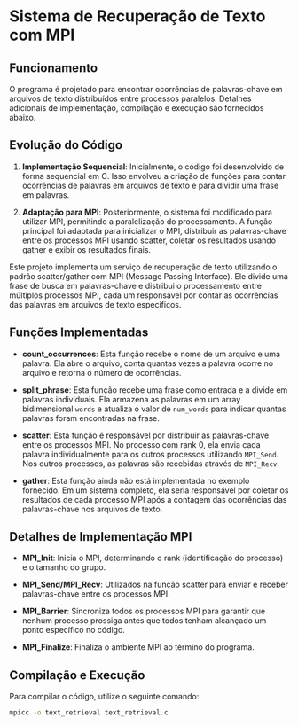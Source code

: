 # Sistema de Recuperação de Texto com MPI


## Funcionamento

O programa é projetado para encontrar ocorrências de palavras-chave em arquivos de texto distribuídos entre processos paralelos. Detalhes adicionais de implementação, compilação e execução são fornecidos abaixo.

## Evolução do Código

1. **Implementação Sequencial**: Inicialmente, o código foi desenvolvido de forma sequencial em C. Isso envolveu a criação de funções para contar ocorrências de palavras em arquivos de texto e para dividir uma frase em palavras.

2. **Adaptação para MPI**: Posteriormente, o sistema foi modificado para utilizar MPI, permitindo a paralelização do processamento. A função principal foi adaptada para inicializar o MPI, distribuir as palavras-chave entre os processos MPI usando scatter, coletar os resultados usando gather e exibir os resultados finais.

Este projeto implementa um serviço de recuperação de texto utilizando o padrão scatter/gather com MPI (Message Passing Interface). Ele divide uma frase de busca em palavras-chave e distribui o processamento entre múltiplos processos MPI, cada um responsável por contar as ocorrências das palavras em arquivos de texto específicos.

## Funções Implementadas

- **count_occurrences**: Esta função recebe o nome de um arquivo e uma palavra. Ela abre o arquivo, conta quantas vezes a palavra ocorre no arquivo e retorna o número de ocorrências.

- **split_phrase**: Esta função recebe uma frase como entrada e a divide em palavras individuais. Ela armazena as palavras em um array bidimensional `words` e atualiza o valor de `num_words` para indicar quantas palavras foram encontradas na frase.

- **scatter**: Esta função é responsável por distribuir as palavras-chave entre os processos MPI. No processo com rank 0, ela envia cada palavra individualmente para os outros processos utilizando `MPI_Send`. Nos outros processos, as palavras são recebidas através de `MPI_Recv`.

- **gather**: Esta função ainda não está implementada no exemplo fornecido. Em um sistema completo, ela seria responsável por coletar os resultados de cada processo MPI após a contagem das ocorrências das palavras-chave nos arquivos de texto.

## Detalhes de Implementação MPI

- **MPI_Init**: Inicia o MPI, determinando o rank (identificação do processo) e o tamanho do grupo.

- **MPI_Send/MPI_Recv**: Utilizados na função scatter para enviar e receber palavras-chave entre os processos MPI.

- **MPI_Barrier**: Sincroniza todos os processos MPI para garantir que nenhum processo prossiga antes que todos tenham alcançado um ponto específico no código.

- **MPI_Finalize**: Finaliza o ambiente MPI ao término do programa.

## Compilação e Execução

Para compilar o código, utilize o seguinte comando:

```bash
mpicc -o text_retrieval text_retrieval.c
